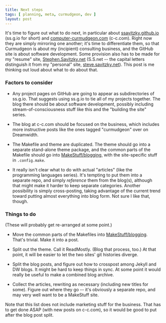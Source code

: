 ```yaml
---
title: Next steps
tags: [ planning, meta, curmudgeon, dev ]
layout: post
---
```


It's time to figure out what to do next, in particular about
[ssavitzky.github.io](https://ssavitzky.github.io/) (ss.g.io for short) and
[computer-curmudgeon.com](https://computer-curmudgeon.com) (c-c.com).  Right
now they are simply mirroring one another; it's time to differentiate them, so
that Curmudgeon is about my (incipient) consulting business, and the GitHub
site is about software development.  Some provision also has to be made for my
"resume" site, [Stephen.Savitzky.net](https://Stephen.Savitzky.net) (S.S.net
-- the capital letters distinguish it from my "personal" site,
[steve.savitzky.net](https://steve.savitzky.net)).  This post is me thinking
out loud about what to do about that.

### Factors to consider

* Any project pages on GitHub are going to appear as subdirectories of
  ss.g.io.  That suggests using ss.g.io to tie all of my projects together.
  The blog there should be about software development, possibly including
  stream-of-consciousness stuff like this and the "building the site" series. 
  
* The blog at c-c.com should be focused on the business, which includes more
  instructive posts like the ones tagged "curmudgeon" over on Dreamwidth.
  
* The Makefile and theme are duplicated.  The theme should go into a separate
  stand-alone theme package, and the common parts of the Makefile should go
  into [MakeStuff/blogging](https://github.com/ssavitzky/MakeStuff/blogging/),
  with the site-specific stuff in `.config.make`.
  
* It really isn't clear what to do with actual "articles" (like the
  programming languages series).  It's tempting to put them into a separate
  repo, and simply _reference_ them from the blog(s), although that might make
  it harder to keep separate categories.  Another possibility is simply
  cross-posting, taking advantage of the current trend toward putting almost
  everything into blog form.  Not sure I like that, though.

### Things to do

(These will probably get re-arranged at some point.)

* Move the common parts of the Makefiles into
  [MakeStuff/blogging](https://github.com/ssavitzky/MakeStuff/blogging/).
  That's trivial.  Make it into a post.
  
* Split out the theme.  Call it ReadMostly.  (Blog that process, too.)  At
  that point, it will be easier to let the two sites' git histories diverge.

* Split the blog posts, and figure out how to crosspost among Jekyll and DW
  blogs.  It might be hard to keep things in sync.  At some point it would
  really be useful to make a combined blog archive.
  
* Collect the articles, rewriting as necessary (including new titles for
  some).  Figure out where they go -- it's obviously a separate repo, and may
  very well want to be a MakeStuff site.
  
Note that this list does not include marketing stuff for the business.  That
has to get done ASAP (with new posts on c-c.com), so it would be good to put
after the blog post split.
